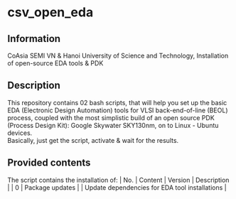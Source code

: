 # csv_open_eda
## Information 
CoAsia SEMI VN &amp; Hanoi University of Science and Technology, Installation of open-source EDA tools &amp; PDK

## Description
This repository contains 02 bash scripts, that will help you set up the basic EDA (Electronic Design Automation) tools for VLSI back-end-of-line (BEOL) process, coupled with the most simplistic build of an open source PDK (Process Design Kit): Google Skywater SKY130nm, on to Linux - Ubuntu devices. \
Basically, just get the script, activate & wait for the results.

## Provided contents
The script contains the installation of:
| No. | Content | Version | Description |
| 0 | Package updates | | Update dependencies for EDA tool installations |
